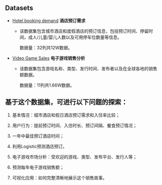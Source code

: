 ## Datasets

- [Hotel booking demand](https://www.kaggle.com/jessemostipak/hotel-booking-demand)    **酒店预订需求**

  - 该数据集包含城市酒店和度假酒店的预订信息，包括预订时间、停留时间，成人/儿童/婴儿人数以及可用停车位数量等信息。

    数据量：32列共12W数据。

- [Video Game Sales](https://www.kaggle.com/gregorut/videogamesales)    **电子游戏销售分析**

  - 该数据集包含游戏名称、类型、发行时间、发布者以及在全球各地的销售额数据。

    数据量：11列共1.66W数据。

## 基于这个数据集，可进行以下问题的探索：

1. 基本情况：城市酒店和假日酒店预订需求和入住率比较；

2. 用户行为：提前预订时间、入住时长、预订间隔、餐食预订情况；

3. 一年中最佳预订酒店时间；

4. 利用Logistic预测酒店预订。

   

1. 电子游戏市场分析：受欢迎的游戏、类型、发布平台、发行人等；
2. 预测每年电子游戏销售额；
3. 可视化应用：如何完整清晰地展示这个销售故事。